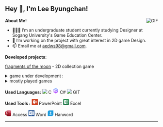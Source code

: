 <h2 title="hehehe"> Hey 👋, I'm Lee Byungchan!</h2>
 
  <img align="right" alt="GIF" src="https://media.giphy.com/media/LmNwrBhejkK9EFP504/giphy.gif" />


**About Me!**

- 👨🏽‍💻 I’m an undergraduate student currently studying Designer at Sogang University's Game Education Center.
- 🌱 I’m working on the project with great interest in 2D game Design.
- 📫 Email me at [aedws98@gmail.com](mailto:aedws98@gmail.com).  
  

 **Developed projects:** 

[fragments of the moon](https://drive.google.com/file/d/1_F57CeFbwKo_CsG3QpBL20tzLBatSu4G/view?usp=sharing) - 2D collection game


<details>
<summary>game under development :</summary>

<!-- summary 아래 한칸 공백 두어야함 -->
## Stella Forest
- 2D Flatformer game (Project designer)
[Revealed upon completion]
- programmer : [ICB](https://github.com/ckdqja581592)
</details>    

  

<details>
<summary> mostly played games </summary>

<!-- summary 아래 한칸 공백 두어야함 -->
  - Genshin Impact [Interested in game design analysis and demand]
  - azur lane [Analysis of the collection game of beautiful girls]
  - Blue Archive [Analysis of the collection game of beautiful girls]
  - girls Frontline [Analysis of the collection game of beautiful girls]
</details>  

**Used Languages:**   <code><img height="20" src="https://img.icons8.com/nolan/96/c.png"></code> C
 <code><img height="20" src="icon/csharp.png"></code> C# 
 <code><img height="20" src="https://img.icons8.com/nolan/96/git.png"></code> GIT

**Used Tools :** <code><img height="20" src="icon/PowerPoint.png"></code> PowerPoint <code><img height="20" src="icon/excel.png"></code> Excel

<code><img height="20" src="icon/access.png"></code> Access <code><img height="20" src="icon/Word.png"></code> Word
<code><img height="20" src="icon/hanword.png"></code> Hanword

-----